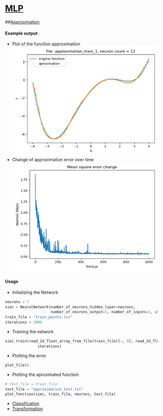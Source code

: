 # [MLP](https://github.com/ZdrzalikPrzemyslaw/Machine-Learning/tree/master/MultilayerPerceptron)

##[Approximation](https://github.com/ZdrzalikPrzemyslaw/Machine-Learning/tree/master/MultilayerPerceptron/Approximation)

#### Example output

* Plot of the function approximation
![Plot](https://github.com/ZdrzalikPrzemyslaw/Machine-Learning/blob/master/.github/Approximation_MLP_Example_Plot.png)
* Change of approximation error over time
![Error](https://github.com/ZdrzalikPrzemyslaw/Machine-Learning/blob/master/.github/Approximation_MLP_Example_Error.png)


#### Usage
* Initializing the Network
```python
neurons = 7
siec = NeuralNetwork(number_of_neurons_hidden_layer=neurons, 
                     number_of_neurons_output=1, number_of_inputs=1, is_bias=True)
train_file = "train_points.txt"
iterations = 1000
```
* Training the network
```python
siec.train(read_2d_float_array_from_file(train_file)[:, 0], read_2d_float_array_from_file(train_file)[:, 1],
               iterations)
```
* Plotting the error
```python
plot_file()
```
* Plotting the aproximated function
```python
# test_file = train_file
test_file = "approximation_test.txt"
plot_function(siec, train_file, neurons, test_file)
``` 


* [Classification](https://github.com/ZdrzalikPrzemyslaw/Machine-Learning/tree/master/MultilayerPerceptron/Classification)
* [Transformation](https://github.com/ZdrzalikPrzemyslaw/Machine-Learning/tree/master/MultilayerPerceptron/Transformation)